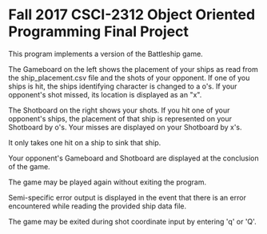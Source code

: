 # Fall 2017 CSCI-2312 Object Oriented Programming Final Project

This program implements a version of the Battleship game.

The Gameboard on the left shows the placement of your 
ships as read from the ship_placement.csv file and the 
shots of your opponent. If one of you ships is hit, the
ships identifying character is changed to a o's. If your
opponent's shot missed, its location is displayed as an
"x".

The Shotboard on the right shows your shots. If you hit
one of your opponent's ships, the placement of that ship
is represented on your Shotboard by o's. Your misses 
are displayed on your Shotboard by x's.

It only takes one hit on a ship to sink that ship.

Your opponent's Gameboard and Shotboard are displayed
at the conclusion of the game.

The game may be played again without exiting the program.

Semi-specific error output is displayed in the event that
there is an error encountered while reading the provided
ship data file.

The game may be exited during shot coordinate input by
entering 'q' or 'Q'.
